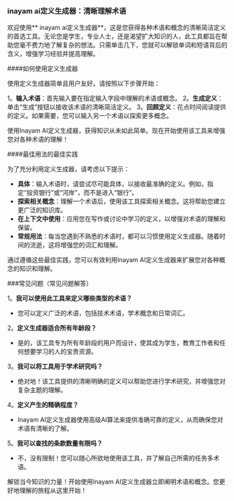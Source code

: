 ### inayam ai定义生成器：清晰理解术语

欢迎使用** inayam ai定义生成器**，这是您获得各种术语和概念的清晰简洁定义的首选工具。无论您是学生，专业人士，还是渴望扩大知识的人，此工具都旨在帮助您毫不费力地了解复杂的想法。只需单击几下，您就可以解锁单词和短语背后的含义，增强学习经验并提高理解。

####如何使用定义生成器

使用定义生成器简单且用户友好。请按照以下步骤开始：

1。**输入术语**：首先输入要在指定输入字段中理解的术语或概念。
2。**生成定义**：单击“生成”按钮以接收该术语的清晰简洁定义。
3。**回顾定义**：花点时间阅读提供的定义。如果需要，您可以输入另一个术语以探索更多概念。

使用Inayam AI定义生成器，获得知识从未如此简单。现在开始使用该工具来增强您对各种术语的理解！

####最佳用法的最佳实践

为了充分利用定义生成器，请考虑以下提示：

-  **具体**：输入术语时，请尝试尽可能具体，以接收最准确的定义。例如，指定“投资银行”或“河岸”，而不是进入“银行”。
-  **探索相关概念**：理解一个术语后，使用该工具探索相关概念。这将帮助您建立更广泛的知识库。
-  **在上下文中使用**：应用您在写作或讨论中学习的定义，以增强对术语的理解和保留。
-  **常规用法**：每当您遇到不熟悉的术语时，都可以习惯使用定义生成器。随着时间的流逝，这将增强您的词汇和理解。

通过遵循这些最佳实践，您可以有效利用Inayam AI定义生成器来扩展您对各种概念的知识和理解。

###常见问题（常见问题解答）

1。**我可以使用此工具来定义哪些类型的术语？**
- 您可以定义广泛的术语，包括技术术语，学术概念和日常词汇。

2。**定义生成器适合所有年龄段？**
- 是的，该工具专为所有年龄段的用户而设计，使其成为学生，教育工作者和任何想要学习的人的宝贵资源。

3。**我可以将工具用于学术研究吗？**
- 绝对地！该工具提供的清晰明确的定义可以帮助您进行学术研究，并增强您对复杂主题的理解。

4。**定义产生的精确程度？**
-  Inayam AI定义生成器使用高级AI算法来提供准确可靠的定义，从而确保您对术语有清晰的了解。

5。**我可以查找的条款数量有限吗？**
- 不，没有限制！您可以随心所欲地使用该工具，并了解自己所需的任务多术语。

解锁当今知识的力量！开始使用Inayam AI定义生成器立即阐明术语和概念。您更好地理解的旅程从这里开始！